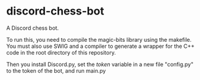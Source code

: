 # discord-chess-bot
A Discord chess bot.

To run this, you need to compile the magic-bits library using the makefile. You must also use SWIG and a compiler to generate a wrapper for the C++ code in the root directory of this repository.

Then you install Discord.py, set the *token* variable in a new file "config.py" to the token of the bot, and run main.py